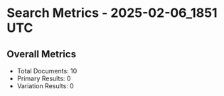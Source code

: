 # Search Metrics - 2025-02-06_1851 UTC

## Overall Metrics
- Total Documents: 10
- Primary Results: 0
- Variation Results: 0
